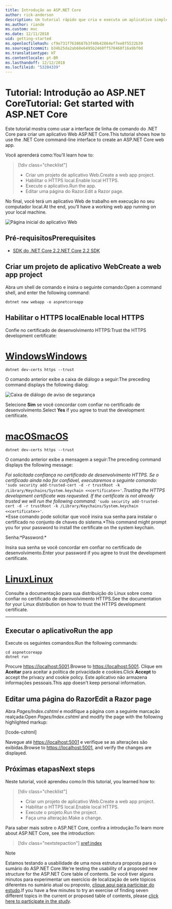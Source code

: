 ```yaml
---
title: Introdução ao ASP.NET Core
author: rick-anderson
description: Um tutorial rápido que cria e executa um aplicativo simples Olá, Mundo usando o ASP.NET Core.
ms.author: riande
ms.custom: mvc
ms.date: 12/11/2018
uid: getting-started
ms.openlocfilehash: cf9e731f7638687b3f40b42864ef7ee8f5522b39
ms.sourcegitcommit: b34b25da2ab68e6495b2460ff570468f16a9bf0d
ms.translationtype: HT
ms.contentlocale: pt-BR
ms.lasthandoff: 12/12/2018
ms.locfileid: "53284339"
---
```

# <a name="tutorial-get-started-with-aspnet-core"></a><span data-ttu-id="54b79-103">Tutorial: Introdução ao ASP.NET Core</span><span class="sxs-lookup"><span data-stu-id="54b79-103">Tutorial: Get started with ASP.NET Core</span></span>

<span data-ttu-id="54b79-104">Este tutorial mostra como usar a interface de linha de comando do .NET Core para criar um aplicativo Web ASP.NET Core.</span><span class="sxs-lookup"><span data-stu-id="54b79-104">This tutorial shows how to use the .NET Core command-line interface to create an ASP.NET Core web app.</span></span>

<span data-ttu-id="54b79-105">Você aprenderá como:</span><span class="sxs-lookup"><span data-stu-id="54b79-105">You'll learn how to:</span></span>

> [!div class="checklist"]
> * <span data-ttu-id="54b79-106">Criar um projeto de aplicativo Web.</span><span class="sxs-lookup"><span data-stu-id="54b79-106">Create a web app project.</span></span>
> * <span data-ttu-id="54b79-107">Habilitar o HTTPS local.</span><span class="sxs-lookup"><span data-stu-id="54b79-107">Enable local HTTPS.</span></span>
> * <span data-ttu-id="54b79-108">Execute o aplicativo.</span><span class="sxs-lookup"><span data-stu-id="54b79-108">Run the app.</span></span>
> * <span data-ttu-id="54b79-109">Editar uma página do Razor.</span><span class="sxs-lookup"><span data-stu-id="54b79-109">Edit a Razor page.</span></span>

<span data-ttu-id="54b79-110">No final, você terá um aplicativo Web de trabalho em execução no seu computador local.</span><span class="sxs-lookup"><span data-stu-id="54b79-110">At the end, you'll have a working web app running on your local machine.</span></span>

![Página inicial do aplicativo Web](_static/home-page.png)

## <a name="prerequisites"></a><span data-ttu-id="54b79-112">Pré-requisitos</span><span class="sxs-lookup"><span data-stu-id="54b79-112">Prerequisites</span></span>

* [<span data-ttu-id="54b79-113">SDK do .NET Core 2.2</span><span class="sxs-lookup"><span data-stu-id="54b79-113">.NET Core 2.2 SDK</span></span>](https://www.microsoft.com/net/download/all)

## <a name="create-a-web-app-project"></a><span data-ttu-id="54b79-114">Criar um projeto de aplicativo Web</span><span class="sxs-lookup"><span data-stu-id="54b79-114">Create a web app project</span></span>

<span data-ttu-id="54b79-115">Abra um shell de comando e insira o seguinte comando:</span><span class="sxs-lookup"><span data-stu-id="54b79-115">Open a command shell, and enter the following command:</span></span>

```console
dotnet new webapp -o aspnetcoreapp
```

## <a name="enable-local-https"></a><span data-ttu-id="54b79-116">Habilitar o HTTPS local</span><span class="sxs-lookup"><span data-stu-id="54b79-116">Enable local HTTPS</span></span>

<span data-ttu-id="54b79-117">Confie no certificado de desenvolvimento HTTPS:</span><span class="sxs-lookup"><span data-stu-id="54b79-117">Trust the HTTPS development certificate:</span></span>

# <a name="windowstabwindows"></a>[<span data-ttu-id="54b79-118">Windows</span><span class="sxs-lookup"><span data-stu-id="54b79-118">Windows</span></span>](#tab/windows)

```console
dotnet dev-certs https --trust
```

<span data-ttu-id="54b79-119">O comando anterior exibe a caixa de diálogo a seguir:</span><span class="sxs-lookup"><span data-stu-id="54b79-119">The preceding command displays the following dialog:</span></span>

![Caixa de diálogo de aviso de segurança](_static/cert.png)

<span data-ttu-id="54b79-121">Selecione **Sim** se você concordar com confiar no certificado de desenvolvimento.</span><span class="sxs-lookup"><span data-stu-id="54b79-121">Select **Yes** if you agree to trust the development certificate.</span></span>

# <a name="macostabmacos"></a>[<span data-ttu-id="54b79-122">macOS</span><span class="sxs-lookup"><span data-stu-id="54b79-122">macOS</span></span>](#tab/macos)

```console
dotnet dev-certs https --trust
```

<span data-ttu-id="54b79-123">O comando anterior exibe a mensagem a seguir:</span><span class="sxs-lookup"><span data-stu-id="54b79-123">The preceding command displays the following message:</span></span>

<span data-ttu-id="54b79-124">*Foi solicitada confiança no certificado de desenvolvimento HTTPS. Se o certificado ainda não for confiável, executaremos o seguinte comando:* `'sudo security add-trusted-cert -d -r trustRoot -k /Library/Keychains/System.keychain <<certificate>>'`.</span><span class="sxs-lookup"><span data-stu-id="54b79-124">*Trusting the HTTPS development certificate was requested. If the certificate is not already trusted we will run the following command:* `'sudo security add-trusted-cert -d -r trustRoot -k /Library/Keychains/System.keychain <<certificate>>'`.</span></span>  
<span data-ttu-id="54b79-125">\*Esse comando pode solicitar que você insira sua senha para instalar o certificado no conjunto de chaves do sistema.</span><span class="sxs-lookup"><span data-stu-id="54b79-125">\*This command might prompt you for your password to install the certificate on the system keychain.</span></span>

<span data-ttu-id="54b79-126">Senha:\*</span><span class="sxs-lookup"><span data-stu-id="54b79-126">Password:\*</span></span>

<span data-ttu-id="54b79-127">Insira sua senha se você concordar em confiar no certificado de desenvolvimento.</span><span class="sxs-lookup"><span data-stu-id="54b79-127">Enter your password if you agree to trust the development certificate.</span></span>

# <a name="linuxtablinux"></a>[<span data-ttu-id="54b79-128">Linux</span><span class="sxs-lookup"><span data-stu-id="54b79-128">Linux</span></span>](#tab/linux)

<span data-ttu-id="54b79-129">Consulte a documentação para sua distribuição do Linux sobre como confiar no certificado de desenvolvimento HTTPS.</span><span class="sxs-lookup"><span data-stu-id="54b79-129">See the documentation for your Linux distribution on how to trust the HTTPS development certificate.</span></span>

---

## <a name="run-the-app"></a><span data-ttu-id="54b79-130">Executar o aplicativo</span><span class="sxs-lookup"><span data-stu-id="54b79-130">Run the app</span></span>

<span data-ttu-id="54b79-131">Execute os seguintes comandos:</span><span class="sxs-lookup"><span data-stu-id="54b79-131">Run the following commands:</span></span>

```console
cd aspnetcoreapp
dotnet run
```

<span data-ttu-id="54b79-132">Procure [https://localhost:5001](https://localhost:5001).</span><span class="sxs-lookup"><span data-stu-id="54b79-132">Browse to [https://localhost:5001](https://localhost:5001).</span></span> <span data-ttu-id="54b79-133">Clique em **Aceitar** para aceitar a política de privacidade e cookies.</span><span class="sxs-lookup"><span data-stu-id="54b79-133">Click **Accept** to accept the privacy and cookie policy.</span></span> <span data-ttu-id="54b79-134">Este aplicativo não armazena informações pessoais.</span><span class="sxs-lookup"><span data-stu-id="54b79-134">This app doesn't keep personal information.</span></span>

## <a name="edit-a-razor-page"></a><span data-ttu-id="54b79-135">Editar uma página do Razor</span><span class="sxs-lookup"><span data-stu-id="54b79-135">Edit a Razor page</span></span>

<span data-ttu-id="54b79-136">Abra *Pages/Index.cshtml* e modifique a página com a seguinte marcação realçada:</span><span class="sxs-lookup"><span data-stu-id="54b79-136">Open *Pages/Index.cshtml* and modify the page with the following highlighted markup:</span></span>

[!code-cshtml[](sample/index.cshtml?highlight=9)]

<span data-ttu-id="54b79-137">Navegue até [https://localhost:5001](https://localhost:5001) e verifique se as alterações são exibidas.</span><span class="sxs-lookup"><span data-stu-id="54b79-137">Browse to [https://localhost:5001](https://localhost:5001), and verify the changes are displayed.</span></span>

## <a name="next-steps"></a><span data-ttu-id="54b79-138">Próximas etapas</span><span class="sxs-lookup"><span data-stu-id="54b79-138">Next steps</span></span>

<span data-ttu-id="54b79-139">Neste tutorial, você aprendeu como:</span><span class="sxs-lookup"><span data-stu-id="54b79-139">In this tutorial, you learned how to:</span></span>

> [!div class="checklist"]
> * <span data-ttu-id="54b79-140">Criar um projeto de aplicativo Web.</span><span class="sxs-lookup"><span data-stu-id="54b79-140">Create a web app project.</span></span>
> * <span data-ttu-id="54b79-141">Habilitar o HTTPS local.</span><span class="sxs-lookup"><span data-stu-id="54b79-141">Enable local HTTPS.</span></span>
> * <span data-ttu-id="54b79-142">Execute o projeto.</span><span class="sxs-lookup"><span data-stu-id="54b79-142">Run the project.</span></span>
> * <span data-ttu-id="54b79-143">Faça uma alteração.</span><span class="sxs-lookup"><span data-stu-id="54b79-143">Make a change.</span></span>

<span data-ttu-id="54b79-144">Para saber mais sobre o ASP.NET Core, confira a introdução:</span><span class="sxs-lookup"><span data-stu-id="54b79-144">To learn more about ASP.NET Core, see the introduction:</span></span>

> [!div class="nextstepaction"]
> <xref:index>

> [!NOTE]
> <span data-ttu-id="54b79-145">Estamos testando a usabilidade de uma nova estrutura proposta para o sumário do ASP.NET Core.</span><span class="sxs-lookup"><span data-stu-id="54b79-145">We're testing the usability of a proposed new structure for the ASP.NET Core table of contents.</span></span> <span data-ttu-id="54b79-146">Se você tiver alguns minutos para experimentar um exercício de localização de sete tópicos diferentes no sumário atual ou proposto, [clique aqui para participar do estudo](https://dpk4xbh5.optimalworkshop.com/treejack/aa11wn82).</span><span class="sxs-lookup"><span data-stu-id="54b79-146">If you have a few minutes to try an exercise of finding seven different topics in the current or proposed table of contents, please [click here to participate in the study](https://dpk4xbh5.optimalworkshop.com/treejack/aa11wn82).</span></span>
